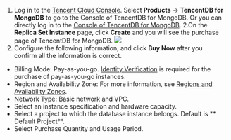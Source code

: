 
1. Log in to the [Tencent Cloud Console](https://console.cloud.tencent.com/). Select **Products** -> **TencentDB for MongoDB** to go to the Console of TencentDB for MongoDB. Or you can directly log in to the [Console of TencentDB for MongoDB](https://console.cloud.tencent.com/mongodb).
2.On the **Replica Set Instance** page, click **Create** and you will see the purchase page of TencentDB for MongoDB.
![](https://main.qcloudimg.com/raw/8f1019631506ca63f9d5ea183a189eeb.png)
3. Configure the following information, and click **Buy Now** after you confirm all the information is correct.
- Billing Mode: Pay-as-you-go. [Identity Verification](https://cloud.tencent.com/document/product/378/3629) is required for the purchase of pay-as-you-go instances.
- Region and Availability Zone: For more information, see [Regions and Availability Zones](https://cloud.tencent.com/document/product/240/3637).
- Network Type: Basic network and VPC.
- Select an instance specification and hardware capacity.
- Select a project to which the database instance belongs. Default is ** Default Project**.
- Select Purchase Quantity and Usage Period.
